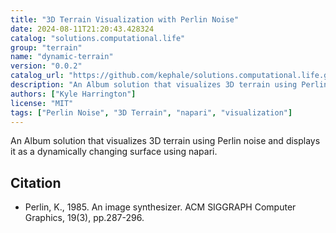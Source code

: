 ```yaml
---
title: "3D Terrain Visualization with Perlin Noise"
date: 2024-08-11T21:20:43.428324
catalog: "solutions.computational.life"
group: "terrain"
name: "dynamic-terrain"
version: "0.0.2"
catalog_url: "https://github.com/kephale/solutions.computational.life.git"
description: "An Album solution that visualizes 3D terrain using Perlin noise and displays it as a dynamically changing surface using napari."
authors: ["Kyle Harrington"]
license: "MIT"
tags: ["Perlin Noise", "3D Terrain", "napari", "visualization"]
---
```


An Album solution that visualizes 3D terrain using Perlin noise and displays it as a dynamically changing surface using napari.

## Citation

- Perlin, K., 1985. An image synthesizer. ACM SIGGRAPH Computer Graphics, 19(3), pp.287-296.

